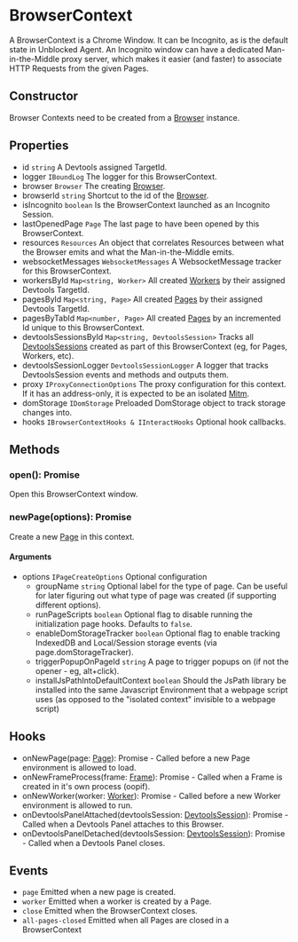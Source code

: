# BrowserContext

A BrowserContext is a Chrome Window. It can be Incognito, as is the default state in Unblocked Agent. An Incognito window can have a dedicated Man-in-the-Middle proxy server, which makes it easier (and faster) to associate HTTP Requests from the given Pages.

## Constructor

Browser Contexts need to be created from a [Browser](./Browser.md) instance.

## Properties

- id `string` A Devtools assigned TargetId.
- logger `IBoundLog` The logger for this BrowserContext.
- browser `Browser` The creating [Browser](./Browser.md).
- browserId `string` Shortcut to the id of the [Browser](./Browser.md).
- isIncognito `boolean` Is the BrowserContext launched as an Incognito Session.
- lastOpenedPage `Page` The last page to have been opened by this BrowserContext.
- resources `Resources` An object that correlates Resources between what the Browser emits and what the Man-in-the-Middle emits.
- websocketMessages `WebsocketMessages` A WebsocketMessage tracker for this BrowserContext.
- workersById `Map<string, Worker>` All created [Workers](./Worker.md) by their assigned Devtools TargetId.
- pagesById `Map<string, Page>` All created [Pages](./Page.md) by their assigned Devtools TargetId.
- pagesByTabId `Map<number, Page>` All created [Pages](./Page.md) by an incremented Id unique to this BrowserContext.
- devtoolsSessionsById `Map<string, DevtoolsSession>` Tracks all [DevtoolsSessions](./DevtoolsSession.md) created as part of this BrowserContext (eg, for Pages, Workers, etc).
- devtoolsSessionLogger `DevtoolsSessionLogger` A logger that tracks DevtoolsSession events and methods and outputs them.
- proxy `IProxyConnectionOptions` The proxy configuration for this context. If it has an address-only, it is expected to be an isolated [Mitm](./Man-in-the-Middle.md).
- domStorage `IDomStorage` Preloaded DomStorage object to track storage changes into.
- hooks `IBrowserContextHooks & IInteractHooks` Optional hook callbacks.

## Methods

### open(): Promise<void>

Open this BrowserContext window.

### newPage(options): Promise<Page>

Create a new [Page](./Page.md) in this context.

#### Arguments

- options `IPageCreateOptions` Optional configuration
  - groupName `string` Optional label for the type of page. Can be useful for later figuring out what type of page was created (if supporting different options).
  - runPageScripts `boolean` Optional flag to disable running the initialization page hooks. Defaults to `false`.
  - enableDomStorageTracker `boolean` Optional flag to enable tracking IndexedDB and Local/Session storage events (via page.domStorageTracker).
  - triggerPopupOnPageId `string` A page to trigger popups on (if not the opener - eg, alt+click).
  - installJsPathIntoDefaultContext `boolean` Should the JsPath library be installed into the same Javascript Environment that a webpage script uses (as opposed to the "isolated context" invisible to a webpage script)

## Hooks

- onNewPage(page: [Page](./Page.md)): Promise<void> - Called before a new Page environment is allowed to load.
- onNewFrameProcess(frame: [Frame](./Frame.md)): Promise<void> - Called when a Frame is created in it's own process (oopif).
- onNewWorker(worker: [Worker](./Worker.md)): Promise<void> - Called before a new Worker environment is allowed to run.
- onDevtoolsPanelAttached(devtoolsSession: [DevtoolsSession](./DevtoolsSession.md)): Promise<any> - Called when a Devtools Panel attaches to this Browser.
- onDevtoolsPanelDetached(devtoolsSession: [DevtoolsSession](./DevtoolsSession.md)): Promise<any> - Called when a Devtools Panel closes.

## Events

- `page` Emitted when a new page is created.
- `worker` Emitted when a worker is created by a Page.
- `close` Emitted when the BrowserContext closes.
- `all-pages-closed` Emitted when all Pages are closed in a BrowserContext
